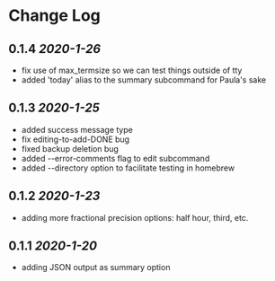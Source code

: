 # Change Log

## 0.1.4 *2020-1-26*
* fix use of max_termsize so we can test things outside of tty
* added 'today' alias to the summary subcommand for Paula's sake
## 0.1.3 *2020-1-25*
* added success message type
* fix editing-to-add-DONE bug
* fixed backup deletion bug
* added --error-comments flag to edit subcommand
* added --directory option to facilitate testing in homebrew
## 0.1.2 *2020-1-23*
* adding more fractional precision options: half hour, third, etc.
## 0.1.1 *2020-1-20*
* adding JSON output as summary option
